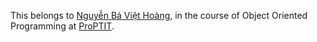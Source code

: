 
This belongs to [Nguyễn Bá Việt Hoàng](https://github.com/littlepsyduck), in the course of Object Oriented Programming at [ProPTIT](https://proptit.com/).
